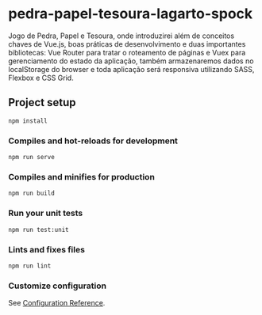 # pedra-papel-tesoura-lagarto-spock

Jogo de Pedra, Papel e Tesoura, onde introduzirei além de conceitos chaves de Vue.js, boas práticas de desenvolvimento e duas importantes bibliotecas: Vue Router para tratar o roteamento de páginas e Vuex para gerenciamento do estado da aplicação, também armazenaremos dados no localStorage do browser e toda aplicação será responsiva utilizando SASS, Flexbox e CSS Grid.

## Project setup
```
npm install
```

### Compiles and hot-reloads for development
```
npm run serve
```

### Compiles and minifies for production
```
npm run build
```

### Run your unit tests
```
npm run test:unit
```

### Lints and fixes files
```
npm run lint
```

### Customize configuration
See [Configuration Reference](https://cli.vuejs.org/config/).
